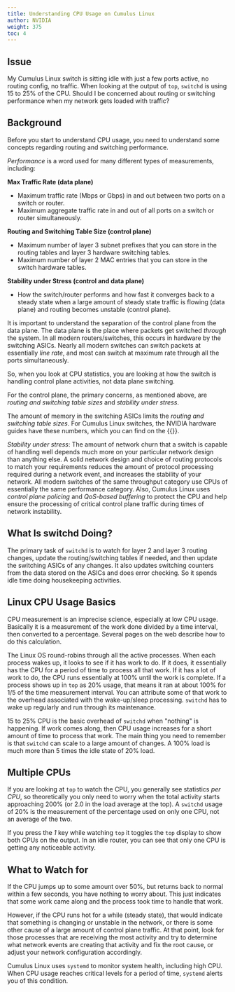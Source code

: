 ```yaml
---
title: Understanding CPU Usage on Cumulus Linux
author: NVIDIA
weight: 375
toc: 4
---
```


## Issue
<!-- vale off -->
My Cumulus Linux switch is sitting idle with just a few ports active, no routing config, no traffic. When looking at the output of `top`, `switchd` is using 15 to 25% of the CPU. Should I be concerned about routing or switching performance when my network gets loaded with traffic?
<!-- vale on -->
## Background

Before you start to understand CPU usage, you need to understand some concepts regarding routing and switching performance.

*Performance* is a word used for many different types of measurements, including:

**Max Traffic Rate (data plane)**

  - Maximum traffic rate (Mbps or Gbps) in and out between two ports on a switch or router.
  - Maximum aggregate traffic rate in and out of all ports on a switch or router simultaneously.

**Routing and Switching Table Size (control plane)**

  - Maximum number of layer 3 subnet prefixes that you can store in the routing tables and layer 3 hardware switching tables.
  - Maximum number of layer 2 MAC entries that you can store in the switch hardware tables.

**Stability under Stress (control and data plane)**

  - How the switch/router performs and how fast it converges back to a steady state when a large amount of steady state traffic is flowing (data plane) and routing becomes unstable (control plane).

It is important to understand the separation of the control plane from the data plane. The data plane is the place where packets get switched *through* the system. In all modern routers/switches, this occurs in hardware by the switching ASICs. Nearly all modern switches can switch packets at essentially *line rate*, and most can switch at maximum rate through all the ports simultaneously.

So, when you look at CPU statistics, you are looking at how the switch is handling control plane activities, not data plane switching.

For the control plane, the primary concerns, as mentioned above, are *routing and switching table sizes* and *stability under stress*.

The amount of memory in the switching ASICs limits the *routing and switching table sizes*. For Cumulus Linux switches, the NVIDIA hardware guides have these numbers, which you can find on the {{<exlink url="https://www.nvidia.com/en-us/networking/ethernet-switching/hardware-compatibility-list/" text="hardware compatibility list">}}.

*Stability under stress*: The amount of network churn that a switch is capable of handling well depends much more on your particular network design than anything else. A solid network design and choice of routing protocols to match your requirements reduces the amount of protocol processing required during a network event, and increases the stability of your network. All modern switches of the same throughput category use CPUs of essentially the same performance category. Also, Cumulus Linux uses *control plane policing* and *QoS-based buffering* to protect the CPU and help ensure the processing of critical control plane traffic during times of network instability.

## What Is switchd Doing?

The primary task of `switchd` is to watch for layer 2 and layer 3 routing changes, update the routing/switching tables if needed, and then update the switching ASICs of any changes. It also updates switching counters from the data stored on the ASICs and does error checking. So it spends idle time doing housekeeping activities.

## Linux CPU Usage Basics

CPU measurement is an imprecise science, especially at low CPU usage. Basically it is a measurement of the work done divided by a time interval, then converted to a percentage. Several pages on the web describe how to do this calculation.

The Linux OS round-robins through all the active processes. When each process wakes up, it looks to see if it has work to do. If it does, it essentially has the CPU for a period of time to process all that work. If it has a lot of work to do, the CPU runs essentially at 100% until the work is complete. If a process shows up in `top` as 20% usage, that means it ran at about 100% for 1/5 of the time measurement interval. You can attribute some of that work to the overhead associated with the wake-up/sleep processing. `switchd` has to wake up regularly and run through its maintenance.

15 to 25% CPU is the basic overhead of `switchd` when "nothing" is happening. If work comes along, then CPU usage increases for a short amount of time to process that work. The main thing you need to remember is that `switchd` can scale to a large amount of changes. A 100% load is much more than 5 times the idle state of 20% load.

## Multiple CPUs

If you are looking at `top` to watch the CPU, you generally see statistics *per CPU*, so theoretically you only need to worry when the total activity starts approaching 200% (or 2.0 in the load average at the top). A `switchd` usage of 20% is the measurement of the percentage used on only one CPU, not an average of the two.

If you press the *1* key while watching `top` it toggles the `top` display to show both CPUs on the output. In an idle router, you can see that only one CPU is getting any noticeable activity.

## What to Watch for

If the CPU jumps up to some amount over 50%, but returns back to normal within a few seconds, you have nothing to worry about. This just indicates that some work came along and the process took time to handle that work.

However, if the CPU runs hot for a while (steady state), that would indicate that something is changing or unstable in the network, or there is some other cause of a large amount of control plane traffic. At that point, look for those processes that are receiving the most activity and try to determine what network events are creating that activity and fix the root cause, or adjust your network configuration accordingly.

Cumulus Linux uses `systemd` to monitor system health, including high CPU. When CPU usage reaches critical levels for a period of time, `systemd` alerts you of this condition.
